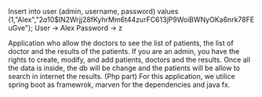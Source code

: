 Insert into user (admin, username, password) values (1,"Alex","$2a$10$lN2Wrjj28fKyhrMm6t44zurFC613jP9WoiBWNyOKa6nrk78FEuGve");
User -> Alex
Password -> z

Application who allow the doctors to see the list of patients, the list of doctor and the results of the patients.
If you are an admin, you have the rights to create, modify, and add patients, doctors and the results.
Once all the data is inside, the db will be change and the patients will be allow to search in internet the results. (Php part)
For this application, we utilice spring boot as framewrok, marven for the dependencies and java fx.




